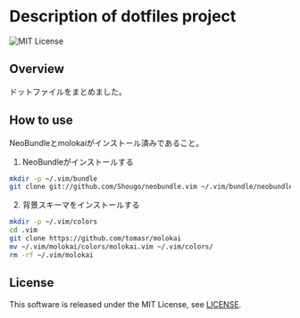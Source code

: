 # Description of dotfiles project

![MIT License](https://img.shields.io/badge/license-MIT-blue.svg?style=flat)

## Overview

ドットファイルをまとめました。

## How to use

NeoBundleとmolokaiがインストール済みであること。

1. NeoBundleがインストールする

```bash
mkdir -p ~/.vim/bundle
git clone git://github.com/Shougo/neobundle.vim ~/.vim/bundle/neobundle.vim
```

2. 背景スキーマをインストールする

```bash
mkdir -p ~/.vim/colors
cd .vim
git clone https://github.com/tomasr/molokai
mv ~/.vim/molokai/colors/molokai.vim ~/.vim/colors/
rm -rf ~/.vim/molokai
```

## License

This software is released under the MIT License, see [LICENSE](https://github.com/nagatax/dotfiles/blob/master/LICENSE).
